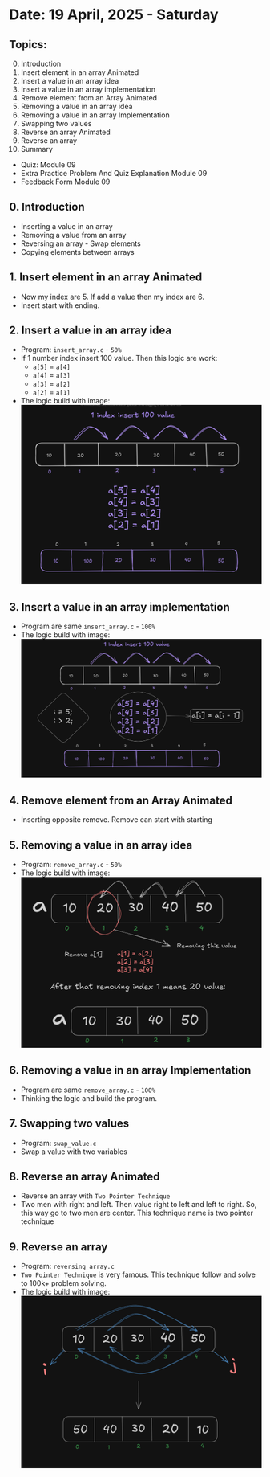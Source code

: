 # Date: 19 April, 2025 - Saturday

## Topics:
0. Introduction
1. Insert element in an array Animated
2. Insert a value in an array idea
3. Insert a value in an array implementation
4. Remove element from an Array Animated
5. Removing a value in an array idea
6. Removing a value in an array Implementation
7. Swapping two values
8. Reverse an array Animated
9. Reverse an array
10. Summary
- Quiz: Module 09
- Extra Practice Problem And Quiz Explanation Module 09
- Feedback Form Module 09

## 0. Introduction
- Inserting a value in an array
- Removing a value from an array
- Reversing an array - Swap elements
- Copying elements between arrays

## 1. Insert element in an array Animated
- Now my index are 5. If add a value then my index are 6.
- Insert start with ending.

## 2. Insert a value in an array idea
- Program: `insert_array.c` - `50%`
- If 1 number index insert 100 value. Then this logic are work:
    - `a[5]` = `a[4]`
    - `a[4]` = `a[3]`
    - `a[3]` = `a[2]`
    - `a[2]` = `a[1]`
- The logic build with image: 
    ![Inserting array draw](./images/draw.png)

## 3. Insert a value in an array implementation
- Program are same `insert_array.c` - `100%`
- The logic build with image: 
    ![Inserting array draw 2](./images/draw2.png)

## 4. Remove element from an Array Animated
- Inserting opposite remove. Remove can start with starting

## 5. Removing a value in an array idea
- Program: `remove_array.c` - `50%`
- The logic build with image: 
    ![Inserting array draw 3](./images/draw3.png)

## 6. Removing a value in an array Implementation
- Program are same `remove_array.c` - `100%`
- Thinking the logic and build the program.

## 7. Swapping two values
- Program: `swap_value.c`
- Swap a value with two variables

## 8. Reverse an array Animated
- Reverse an array with `Two Pointer Technique`
- Two men with right and left. Then value right to left and left to right. So, this way go to two men are center. This technique name is two pointer technique

## 9. Reverse an array
- Program: `reversing_array.c`
- `Two Pointer Technique` is very famous. This technique follow and solve to 100k+ problem solving.
- The logic build with image: 
    ![Inserting array draw 4](./images/draw4.png)